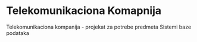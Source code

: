 # Telekomunikaciona Komapnija
Telekomunikaciona kompanija - projekat za potrebe predmeta Sistemi baze podataka
